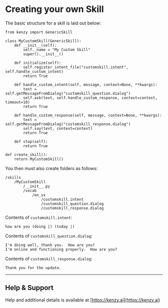 # Creating your own Skill

The basic structure for a skill is laid out below:

```
from kenzy import GenericSkill

class MyCustomSkill(GenericSkill):
 	def __init__(self):
 		self._name = "My Custom Skill"
 		super().__init__()
    
 	def initialize(self):
 		self.register_intent_file("customskill.intent", self.handle_custom_intent)
 		return True
       
	def handle_custom_intent(self, message, context=None, **kwargs):
 		text = self.getMessageFromDialog("customskill_question.dialog")
 		self.ask(text, self.handle_custom_response, context=context, timeout=10)
 		return True

	def handle_custom_response(self, message, context=None, **kwargs):
 		text = self.getMessageFromDialog("customskill_response.dialog")
 		self.say(text, context=context)
 		return True
     
 	def stop(self):
 		return True
        
def create_skill():
 	return MyCustomSkill()
```

You then must also create folders as follows:
```
/skills
    /MyCustomSkill
        /__init__.py
        /vocab
            /en_us
                /customskill.intent
				/customskill_question.dialog
                /customskill_response.dialog
```

Contents of ```customskill.intent```:

```
how are you (doing |) (today |)
```

Contents of ```customskill_question.dialog```:
```
I'm doing well, thank you.  How are you?
I'm online and functioning properly.  How are you?
```

Contents of ```customskill_response.dialog```:
```
Thank you for the update.
```
-----

## Help &amp; Support
Help and additional details is available at [https://kenzy.ai](https://kenzy.ai)